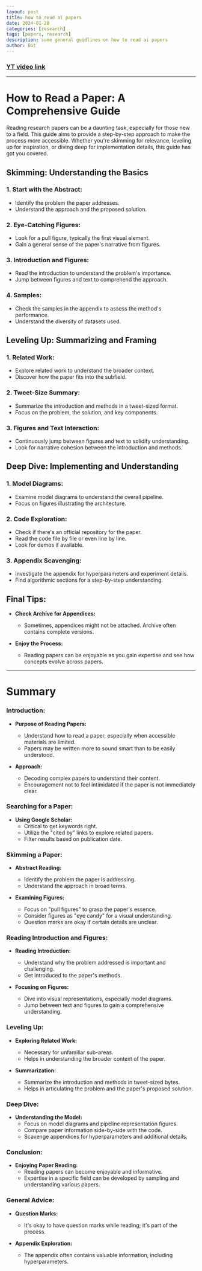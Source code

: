 ```yaml
---
layout: post
title: how to read ai papers 
date: 2024-01-28
categories: [research]
tags: [papers, research]
description: some general guidlines on how to read ai papers
author: Bot 
---
```


### [YT video link](https://www.youtube.com/watch?v=ReIZgbCwfg0)

---

# How to Read a Paper: A Comprehensive Guide

Reading research papers can be a daunting task, especially for those new to a field. This guide aims to provide a step-by-step approach to make the process more accessible. Whether you're skimming for relevance, leveling up for inspiration, or diving deep for implementation details, this guide has got you covered.

## Skimming: Understanding the Basics

### 1. **Start with the Abstract:**
   - Identify the problem the paper addresses.
   - Understand the approach and the proposed solution.

### 2. **Eye-Catching Figures:**
   - Look for a pull figure, typically the first visual element.
   - Gain a general sense of the paper's narrative from figures.

### 3. **Introduction and Figures:**
   - Read the introduction to understand the problem's importance.
   - Jump between figures and text to comprehend the approach.

### 4. **Samples:**
   - Check the samples in the appendix to assess the method's performance.
   - Understand the diversity of datasets used.

## Leveling Up: Summarizing and Framing

### 1. **Related Work:**
   - Explore related work to understand the broader context.
   - Discover how the paper fits into the subfield.

### 2. **Tweet-Size Summary:**
   - Summarize the introduction and methods in a tweet-sized format.
   - Focus on the problem, the solution, and key components.

### 3. **Figures and Text Interaction:**
   - Continuously jump between figures and text to solidify understanding.
   - Look for narrative cohesion between the introduction and methods.

## Deep Dive: Implementing and Understanding

### 1. **Model Diagrams:**
   - Examine model diagrams to understand the overall pipeline.
   - Focus on figures illustrating the architecture.

### 2. **Code Exploration:**
   - Check if there's an official repository for the paper.
   - Read the code file by file or even line by line.
   - Look for demos if available.

### 3. **Appendix Scavenging:**
   - Investigate the appendix for hyperparameters and experiment details.
   - Find algorithmic sections for a step-by-step understanding.

## Final Tips:

- **Check Archive for Appendices:**
  - Sometimes, appendices might not be attached. Archive often contains complete versions.

- **Enjoy the Process:**
  - Reading papers can be enjoyable as you gain expertise and see how concepts evolve across papers.

---

# Summary

### Introduction:

- **Purpose of Reading Papers:**
  - Understand how to read a paper, especially when accessible materials are limited.
  - Papers may be written more to sound smart than to be easily understood.

- **Approach:**
  - Decoding complex papers to understand their content.
  - Encouragement not to feel intimidated if the paper is not immediately clear.

### Searching for a Paper:

- **Using Google Scholar:**
  - Critical to get keywords right.
  - Utilize the "cited by" links to explore related papers.
  - Filter results based on publication date.

### Skimming a Paper:

- **Abstract Reading:**
  - Identify the problem the paper is addressing.
  - Understand the approach in broad terms.

- **Examining Figures:**
  - Focus on "pull figures" to grasp the paper's essence.
  - Consider figures as "eye candy" for a visual understanding.
  - Question marks are okay if certain details are unclear.

### Reading Introduction and Figures:

- **Reading Introduction:**
  - Understand why the problem addressed is important and challenging.
  - Get introduced to the paper's methods.

- **Focusing on Figures:**
  - Dive into visual representations, especially model diagrams.
  - Jump between text and figures to gain a comprehensive understanding.

### Leveling Up:

- **Exploring Related Work:**
  - Necessary for unfamiliar sub-areas.
  - Helps in understanding the broader context of the paper.

- **Summarization:**
  - Summarize the introduction and methods in tweet-sized bytes.
  - Helps in articulating the problem and the paper's proposed solution.

### Deep Dive:

- **Understanding the Model:**
  - Focus on model diagrams and pipeline representation figures.
  - Compare paper information side-by-side with the code.
  - Scavenge appendices for hyperparameters and additional details.

### Conclusion:

- **Enjoying Paper Reading:**
  - Reading papers can become enjoyable and informative.
  - Expertise in a specific field can be developed by sampling and understanding various papers.

### General Advice:

- **Question Marks:**
  - It's okay to have question marks while reading; it's part of the process.
  
- **Appendix Exploration:**
  - The appendix often contains valuable information, including hyperparameters.

